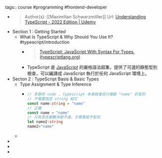 tags:: course #programming #frontend-developer

- >Author(s): [[Maximilian Schwarzmiiller]]
  Url: [Understanding TypeScript - 2022 Edition | Udemy](https://www.udemy.com/course/understanding-typescript/learn/lecture/17751414)
- Section 1 : Getting Started
	- What Is TypeScript & Why Should You Use It? #typescript/introduction
		- >[TypeScript: JavaScript With Syntax For Types. (typescriptlang.org)](https://www.typescriptlang.org/)
		- TypeScript 是 [JavaScript](https://zh.wikipedia.org/wiki/JavaScript) 的嚴格語法超集，提供了可選的靜態型別檢查，可以編譯成 JavaScript 執行於任何 JavaScript 環境上。
- Secton 2 : TypeScript Basis & Basic Types
	- Type Assignment & Type Inference
		- ```ts
		  // 多餘的 code , typescript 本身就會自行推斷 "name" 的型別
		  // 不需要指定 string 給它
		  const name:string = "name"
		  // 正確
		  const name = "name"
		  // 只有宣告變數未賦予值，才需要給予型別
		  let name2:string
		  name2="name"
		  ```
	-
-
-
-